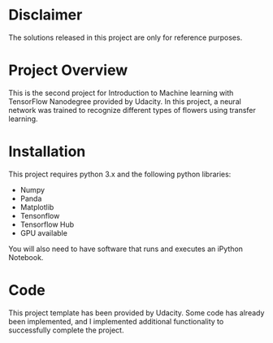 # Disclaimer
The solutions released in this project are only for reference purposes.

# Project Overview
This is the second project for Introduction to Machine learning with TensorFlow Nanodegree provided by Udacity. In this project, a neural network was trained to recognize different types of flowers using transfer learning.


# Installation
This project requires python 3.x and the following python libraries:
* Numpy
* Panda
* Matplotlib
* Tensonflow
* Tensorflow Hub
* GPU available

You will also need to have software that runs and executes an iPython Notebook.


# Code 
This project template has been provided by Udacity. Some code has already been implemented, and I implemented additional functionality to successfully complete the project.
